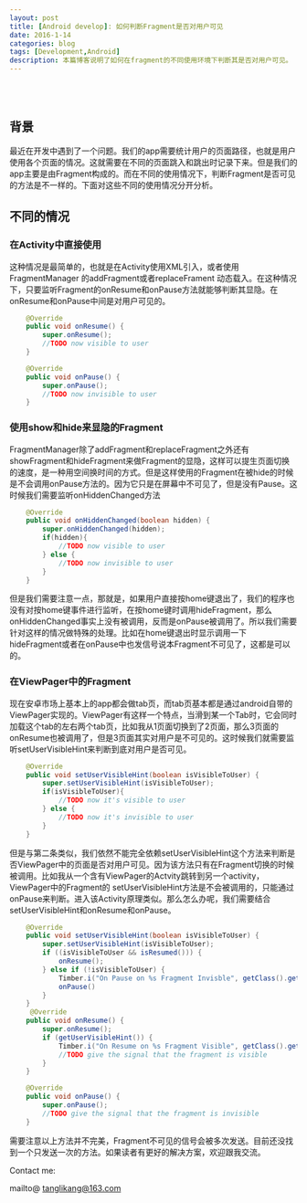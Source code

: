 ```yaml
---
layout: post   
title: [Android develop]: 如何判断Fragment是否对用户可见 
date: 2016-1-14   
categories: blog   
tags: [Development,Android]   
description: 本篇博客说明了如何在fragment的不同使用环境下判断其是否对用户可见。
---   
```

<br/>
<br/>
   
## 背景
最近在开发中遇到了一个问题。我们的app需要统计用户的页面路径，也就是用户使用各个页面的情况。这就需要在不同的页面跳入和跳出时记录下来。但是我们的app主要是由Fragment构成的。而在不同的使用情况下，判断Fragment是否可见的方法是不一样的。下面对这些不同的使用情况分开分析。

## 不同的情况
### 在Activity中直接使用
这种情况是最简单的，也就是在Activity使用XML引入，或者使用FragmentManager 的addFragment或者replaceFrament 动态载入。在这种情况下，只要监听Fragment的onResume和onPause方法就能够判断其显隐。在onResume和onPause中间是对用户可见的。   
```java
	@Override
    public void onResume() {
        super.onResume();
        //TODO now visible to user
    }

    @Override
    public void onPause() {
        super.onPause();
        //TODO now invisible to user
    }
```

### 使用show和hide来显隐的Fragment
FragmentManager除了addFragment和replaceFragment之外还有showFragment和hideFragment来做Fragment的显隐，这样可以提生页面切换的速度，是一种用空间换时间的方式。但是这样使用的Fragment在被hide的时候是不会调用onPause方法的。因为它只是在屏幕中不可见了，但是没有Pause。这时候我们需要监听onHiddenChanged方法
```java
	@Override
  	public void onHiddenChanged(boolean hidden) {
        super.onHiddenChanged(hidden);
    	if(hidden){
    		//TODO now visible to user
    	} else {
    		//TODO now invisible to user
    	}
    }
```
但是我们需要注意一点，那就是，如果用户直接按home键退出了，我们的程序也没有对按home键事件进行监听，在按home键时调用hideFragment，那么onHiddenChanged事实上没有被调用，反而是onPause被调用了。所以我们需要针对这样的情况做特殊的处理。比如在home键退出时显示调用一下hideFragment或者在onPause中也发信号说本Fragment不可见了，这都是可以的。

### 在ViewPager中的Fragment
现在安卓市场上基本上的app都会做tab页，而tab页基本都是通过android自带的ViewPager实现的。ViewPager有这样一个特点，当滑到某一个Tab时，它会同时加载这个tab的左右两个tab页，比如我从1页面切换到了2页面，那么3页面的onResume也被调用了，但是3页面其实对用户是不可见的。这时候我们就需要监听setUserVisibleHint来判断到底对用户是否可见。
```java
	@Override
    public void setUserVisibleHint(boolean isVisibleToUser) {
        super.setUserVisibleHint(isVisibleToUser);
		if(isVisibleToUser){
			//TODO now it's visible to user
		} else {
			//TODO now it's invisible to user
		}
    }
```

但是与第二条类似，我们依然不能完全依赖setUserVisibleHint这个方法来判断是否ViewPager中的页面是否对用户可见。因为该方法只有在Fragment切换的时候被调用。比如我从一个含有ViewPager的Actvity跳转到另一个activity，ViewPager中的Fragment的 setUserVisibleHint方法是不会被调用的，只能通过onPause来判断。进入该Activity原理类似。那么怎么办呢，我们需要结合setUserVisibleHint和onResume和onPause。

```java
	@Override
    public void setUserVisibleHint(boolean isVisibleToUser) {
        super.setUserVisibleHint(isVisibleToUser);
        if ((isVisibleToUser && isResumed())) {
            onResume();
        } else if (!isVisibleToUser) {
            Timber.i("On Pause on %s Fragment Invisble", getClass().getSimpleName());
            onPause()
        }
    }
     @Override
    public void onResume() {
        super.onResume();
        if (getUserVisibleHint()) {
            Timber.i("On Resume on %s Fragment Visible", getClass().getSimpleName());
			//TODO give the signal that the fragment is visible
        }
    }

    @Override
    public void onPause() {
        super.onPause();
		//TODO give the signal that the fragment is invisible
    }

```
需要注意以上方法并不完美，Fragment不可见的信号会被多次发送。目前还没找到一个只发送一次的方法。如果读者有更好的解决方案，欢迎跟我交流。


Contact me:

mailto@ tanglikang@163.com






 